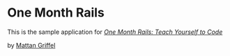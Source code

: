 # One Month Rails

This is the sample application for
[*One Month Rails: Teach Yourself to Code*](http://onemothrails.com)

by [Mattan Griffel](http://mattangriffel.com)